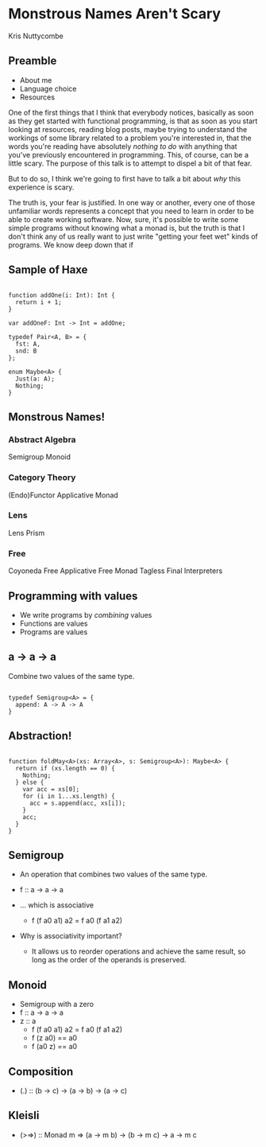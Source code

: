 Monstrous Names Aren't Scary
============================

Kris Nuttycombe

Preamble
--------

* About me
* Language choice
* Resources


<div class="notes">

One of the first things that I think that everybody notices, basically as soon
as they get started with functional programming, is that as soon as you start
looking at resources, reading blog posts, maybe trying to understand the
workings of some library related to a problem you're interested in, that 
the words you're reading have absolutely *nothing to do* with anything that
you've previously encountered in programming. This, of course, can be a little 
scary. The purpose of this talk is to attempt to dispel a bit of that fear.

But to do so, I think we're going to first have to talk a bit about *why*
this experience is scary. 

The truth is, your fear is justified. In one way or another, every one of those
unfamiliar words represents a concept that you need to learn in order to be
able to create working software. Now, sure, it's possible to write some simple
programs without knowing what a monad is, but the truth is that I don't think
any of us really want to just write "getting your feet wet" kinds of programs.
We know deep down that if 

</div>


Sample of Haxe
--------------

~~~{haxe}

function addOne(i: Int): Int {
  return i + 1;
}

var addOneF: Int -> Int = addOne;

typedef Pair<A, B> = {
  fst: A,
  snd: B
};

enum Maybe<A> {
  Just(a: A);
  Nothing;
}

~~~

Monstrous Names!
----------------

### Abstract Algebra
Semigroup
Monoid

### Category Theory
(Endo)Functor
Applicative
Monad

### Lens
Lens
Prism

### Free
Coyoneda
Free Applicative
Free Monad
Tagless Final Interpreters

Programming with values
-----------------------

* We write programs by _combining_ values
* Functions are values
* Programs are values

a -> a -> a
-----------

Combine two values of the same type.

~~~{haxe}

typedef Semigroup<A> = {
  append: A -> A -> A
}

~~~

Abstraction!
------------

~~~{haxe}

function foldMay<A>(xs: Array<A>, s: Semigroup<A>): Maybe<A> {
  return if (xs.length == 0) {
    Nothing;
  } else {
    var acc = xs[0];
    for (i in 1...xs.length) {
      acc = s.append(acc, xs[i]);
    }
    acc;
  }
}

~~~

Semigroup
---------

* An operation that combines two values of the same type.
* f :: a -> a -> a

* ... which is associative
  * f (f a0 a1) a2 = f a0 (f a1 a2)

* Why is associativity important? 
  * It allows us to reorder operations and achieve the same result,
    so long as the order of the operands is preserved.

Monoid
------

* Semigroup with a zero
* f :: a -> a -> a
* z :: a
  * f (f a0 a1) a2 = f a0 (f a1 a2)
  * f (z a0) == a0
  * f (a0 z) == a0

Composition
-----------

* (.) :: (b -> c) -> (a -> b) -> (a -> c)

Kleisli
-------

* (>=>) :: Monad m => (a -> m b) -> (b -> m c) -> a -> m c

